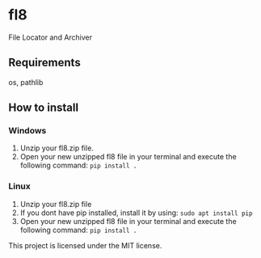 # fl8
File Locator and Archiver
## Requirements
os, pathlib
## How to install
### Windows
1. Unzip your fl8.zip file.
2. Open your new unzipped fl8 file in your terminal and execute the following command:
`pip install .`
### Linux
1. Unzip your fl8.zip file
2. If you dont have pip installed, install it by using:
`sudo apt install pip`
3. Open your new unzipped fl8 file in your terminal and execute the following command:
`pip install .`

This project is licensed under the MIT license.
